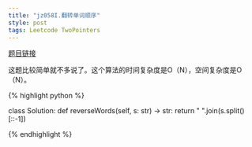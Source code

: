 ```yaml
---
title: "jz058I.翻转单词顺序"
style: post
tags: Leetcode TwoPointers
---
```


[题目链接](https://leetcode-cn.com/problems/fan-zhuan-dan-ci-shun-xu-lcof/submissions/)

这题比较简单就不多说了。这个算法的时间复杂度是O（N），空间复杂度是O（N）。

{% highlight python %}

class Solution:
    def reverseWords(self, s: str) -> str:
        return " ".join(s.split()[::-1])

{% endhighlight %}

